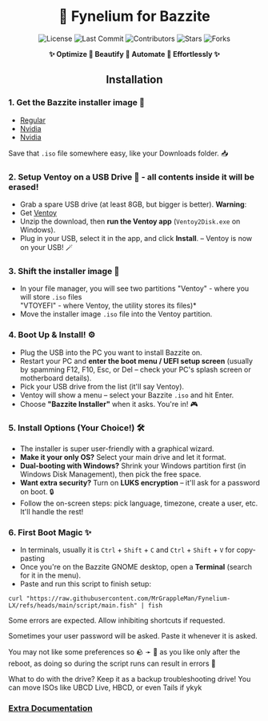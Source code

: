 <div align="center">

# 🌌 Fynelium for Bazzite

![License](https://img.shields.io/github/license/MrGrappleMan/Fynelium-LX?style=for-the-badge)
![Last Commit](https://img.shields.io/github/last-commit/MrGrappleMan/Fynelium-LX?style=for-the-badge)
![Contributors](https://img.shields.io/github/contributors/MrGrappleMan/Fynelium-LX?style=for-the-badge)
![Stars](https://img.shields.io/github/stars/MrGrappleMan/Fynelium-LX?style=for-the-badge)
![Forks](https://img.shields.io/github/forks/MrGrappleMan/Fynelium-LX?style=for-the-badge)

**✨ Optimize 🔹 Beautify 🔹 Automate 🔹 Effortlessly ✨**

</div>

<div align="center">
  
## Installation

</div>

### 1. Get the Bazzite installer image 🍓

- [Regular](https://download.bazzite.gg/bazzite-stable-amd64.iso)  
- [Nvidia](https://download.bazzite.gg/bazzite-nvidia-open-stable-amd64.iso)  
- [Nvidia](https://download.bazzite.gg/bazzite-nvidia-stable-amd64.iso)  

Save that `.iso` file somewhere easy, like your Downloads folder. 📥

### 2. Setup Ventoy on a USB Drive 🔌 - all contents inside it will be erased!
- Grab a spare USB drive (at least 8GB, but bigger is better). **Warning**: 
- Get [Ventoy](https://github.com/ventoy/Ventoy/releases/latest)
- Unzip the download, then **run the Ventoy app** (`Ventoy2Disk.exe` on Windows).  
- Plug in your USB, select it in the app, and click **Install**. – Ventoy is now on your USB! 🪄

### 3. Shift the installer image 📂
- In your file manager, you will see two partitions
  "Ventoy" - where you will store `.iso` files \
  "VTOYEFI" - where Ventoy, the utility stores its files)*
- Move the installer image `.iso` file into the Ventoy partition.

### 4. Boot Up & Install! ⚙️
- Plug the USB into the PC you want to install Bazzite on.  
- Restart your PC and **enter the boot menu / UEFI setup screen** (usually by spamming F12, F10, Esc, or Del – check your PC's splash screen or motherboard details).  
- Pick your USB drive from the list (it'll say Ventoy).  
- Ventoy will show a menu – select your Bazzite `.iso` and hit Enter.  
- Choose **"Bazzite Installer"** when it asks. You're in! 🎮

### 5. Install Options (Your Choice!) 🛠️
- The installer is super user-friendly with a graphical wizard.  
- **Make it your only OS?** Select your main drive and let it format.  
- **Dual-booting with Windows?** Shrink your Windows partition first (in Windows Disk Management), then pick the free space.  
- **Want extra security?** Turn on **LUKS encryption** – it'll ask for a password on boot. 🔒  
- Follow the on-screen steps: pick language, timezone, create a user, etc. It'll handle the rest!

### 6. First Boot Magic ✨
- In terminals, usually it is `Ctrl` + `Shift` + `C` and `Ctrl` + `Shift` + `V` for copy-pasting
- Once you're on the Bazzite GNOME desktop, open a **Terminal** (search for it in the menu).  
- Paste and run this script to finish setup:

```
curl "https://raw.githubusercontent.com/MrGrappleMan/Fynelium-LX/refs/heads/main/script/main.fish" | fish

```
Some errors are expected. Allow inhibiting shortcuts if requested.

Sometimes your user password will be asked. Paste it whenever it is asked.

You may not like some preferences so 🪨 ➛ 🗿 as you like only after the reboot,
as doing so during the script runs can result in errors 🤯

What to do with the drive? Keep it as a backup troubleshooting drive!
You can move ISOs like UBCD Live, HBCD, or even Tails if ykyk

### [Extra Documentation](notion.so/Bazzite-27642d161cf980a5a844e08f156d5950?source=copy_link)
